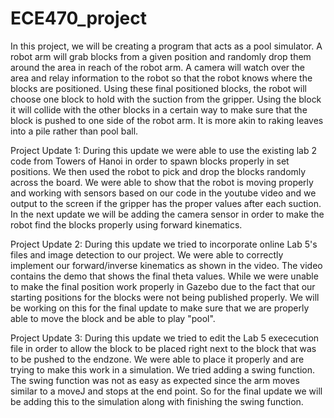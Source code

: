 # ECE470_project
In this project, we will be creating a program that acts as a pool simulator. A robot arm will grab blocks from a given position and randomly drop them around the area in reach of the robot arm. A camera will watch over the area and relay information to the robot so that the robot knows where the blocks are positioned. Using these final positioned blocks, the robot will choose one block to hold with the suction from the gripper. Using the block it will collide with the other blocks in a certain way to make sure that the block is pushed to one side of the robot arm. It is more akin to raking leaves into a pile rather than pool ball.

Project Update 1:
During this update we were able to use the existing lab 2 code from Towers of Hanoi in order to spawn blocks properly in set positions. We then used the robot to pick and drop the blocks randomly across the board. We were able to show that the robot is moving properly and working with sensors based on our code in the youtube video and we output to the screen if the gripper has the proper values after each suction. In the next update we will be adding the camera sensor in order to make the robot find the blocks properly using forward kinematics.

Project Update 2:
During this update we tried to incorporate online Lab 5's files and image detection to our project. We were able to correctly implement our forward/inverse kinematics as shown in the video. The video contains the demo that shows the final theta values. While we were unable to make the final position work properly in Gazebo due to the fact that our starting positions for the blocks were not being published properly. We will be working on this for the final update to make sure that we are properly able to move the block and be able to play "pool".

Project Update 3:
During this update we tried to edit the Lab 5 exececution file in order to allow the block to be placed right next to the block that was to be pushed to the endzone. We were able to place it properly and are trying to make this work in a simulation. We tried adding a swing function. The swing function was not as easy as expected since the arm moves similar to a moveJ and stops at the end point. So for the final update we will be adding this to the simulation along with finishing the swing function.
